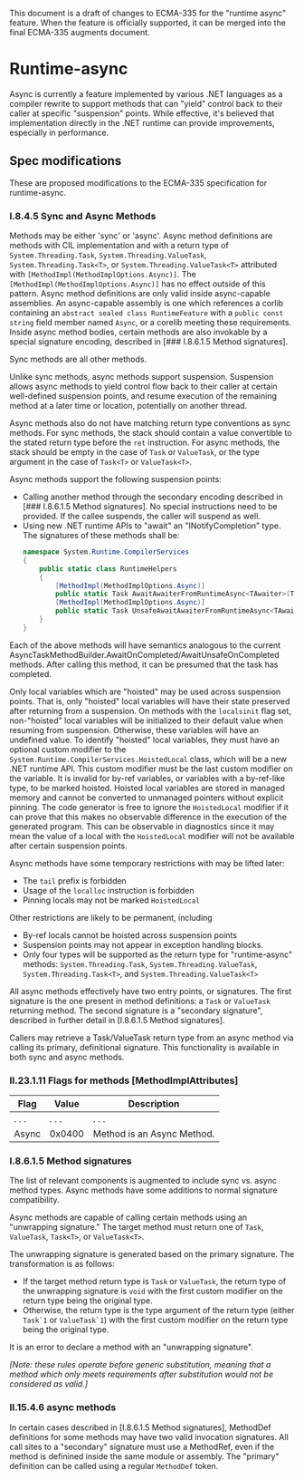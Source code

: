 
This document is a draft of changes to ECMA-335 for the "runtime async" feature. When the feature is officially supported, it can be merged into the final ECMA-335 augments document.

# Runtime-async

Async is currently a feature implemented by various .NET languages as a compiler rewrite to support methods that can "yield" control back to their caller at specific "suspension" points. While effective, it's believed that implementation directly in the .NET runtime can provide improvements, especially in performance.

## Spec modifications

These are proposed modifications to the ECMA-335 specification for runtime-async.

### I.8.4.5 Sync and Async Methods

Methods may be either 'sync' or 'async'. Async method definitions are methods with CIL implementation and with a return type of `System.Threading.Task`, `System.Threading.ValueTask`, `System.Threading.Task<T>`, or `System.Threading.ValueTask<T>` attributed with `[MethodImpl(MethodImplOptions.Async)]`. The `[MethodImpl(MethodImplOptions.Async)]` has no effect outside of this pattern. Async method definitions are only valid inside async-capable assemblies. An async-capable assembly is one which references a corlib containing an `abstract sealed class RuntimeFeature` with a `public const string` field member named `Async`, or a corelib meeting these requirements. Inside async method bodies, certain methods are also invokable by a special signature encoding, described in [### I.8.6.1.5 Method signatures].

Sync methods are all other methods.

Unlike sync methods, async methods support suspension. Suspension allows async methods to yield control flow back to their caller at certain well-defined suspension points, and resume execution of the remaining method at a later time or location, potentially on another thread.

Async methods also do not have matching return type conventions as sync methods. For sync methods, the stack should contain a value convertible to the stated return type before the `ret` instruction. For async methods, the stack should be empty in the case of `Task` or `ValueTask`, or the type argument in the case of `Task<T>` or `ValueTask<T>`.

Async methods support the following suspension points:

* Calling another method through the secondary encoding described in [### I.8.6.1.5 Method signatures]. No special instructions need to be provided. If the callee suspends, the caller will suspend as well.
* Using new .NET runtime APIs to "await" an "INotifyCompletion" type. The signatures of these methods shall be:
  ```C#
  namespace System.Runtime.CompilerServices
  {
      public static class RuntimeHelpers
      {
          [MethodImpl(MethodImplOptions.Async)]
          public static Task AwaitAwaiterFromRuntimeAsync<TAwaiter>(TAwaiter awaiter) where TAwaiter : INotifyCompletion { ... }
          [MethodImpl(MethodImplOptions.Async)]
          public static Task UnsafeAwaitAwaiterFromRuntimeAsync<TAwaiter>(TAwaiter awaiter) where TAwaiter : ICriticalNotifyCompletion
      }
  }
  ```

Each of the above methods will have semantics analogous to the current AsyncTaskMethodBuilder.AwaitOnCompleted/AwaitUnsafeOnCompleted methods. After calling this method, it can be presumed that the task has completed.

Only local variables which are "hoisted" may be used across suspension points. That is, only "hoisted" local variables will have their state preserved after returning from a suspension. On methods with the `localsinit` flag set, non-"hoisted" local variables will be initialized to their default value when resuming from suspension. Otherwise, these variables will have an undefined value. To identify "hoisted" local variables, they must have an optional custom modifier to the `System.Runtime.CompilerServices.HoistedLocal` class, which will be a new .NET runtime API. This custom modifier must be the last custom modifier on the variable. It is invalid for by-ref variables, or variables with a by-ref-like type, to be marked hoisted. Hoisted local variables are stored in managed memory and cannot be converted to unmanaged pointers without explicit pinning.
The code generator is free to ignore the `HoistedLocal` modifier if it can prove that this makes no observable difference in the execution of the generated program. This can be observable in diagnostics since it may mean the value of a local with the `HoistedLocal` modifier will not be available after certain suspension points.

Async methods have some temporary restrictions with may be lifted later:
* The `tail` prefix is forbidden
* Usage of the `localloc` instruction is forbidden
* Pinning locals may not be marked `HoistedLocal`

Other restrictions are likely to be permanent, including
* By-ref locals cannot be hoisted across suspension points
* Suspension points may not appear in exception handling blocks.
* Only four types will be supported as the return type for "runtime-async" methods: `System.Threading.Task`, `System.Threading.ValueTask`, `System.Threading.Task<T>`, and `System.Threading.ValueTask<T>`

All async methods effectively have two entry points, or signatures. The first signature is the one present in method definitions: a `Task` or `ValueTask` returning method. The second signature is a "secondary signature", described in further detail in [I.8.6.1.5 Method signatures].

Callers may retrieve a Task/ValueTask return type from an async method via calling its primary, definitional signature. This functionality is available in both sync and async methods.

### II.23.1.11 Flags for methods [MethodImplAttributes] 

| Flag  | Value | Description |
| ------------- | ------------- | ------------- |
| . . . | . . . | . . . |
|Async |0x0400 |Method is an Async Method.|

### I.8.6.1.5 Method signatures

The list of relevant components is augmented to include sync vs. async method types. Async methods have some additions to normal signature compatibility.

Async methods are capable of calling certain methods using an "unwrapping signature." The target method must return one of `Task`, `ValueTask`, `Task<T>`, or `ValueTask<T>`.

The unwrapping signature is generated based on the primary signature. The transformation is as follows:
* If the target method return type is `Task` or `ValueTask`, the return type of the unwrapping signature is `void` with the first custom modifier on the return type being the original type.
* Otherwise, the return type is the type argument of the return type (either ``Task`1`` or ``ValueTask`1``) with the first custom modifier on the return type being the original type.

It is an error to declare a method with an "unwrapping signature".

_[Note: these rules operate before generic substitution, meaning that a method which only meets requirements after substitution would not be considered as valid.]_

### II.15.4.6 async methods

In certain cases described in [I.8.6.1.5 Method signatures], MethodDef definitions for some methods may have two valid invocation signatures. All call sites to a "secondary" signature must use a MethodRef, even if the method is definined inside the same module or assembly. The "primary" definition can be called using a regular `MethodDef` token.
